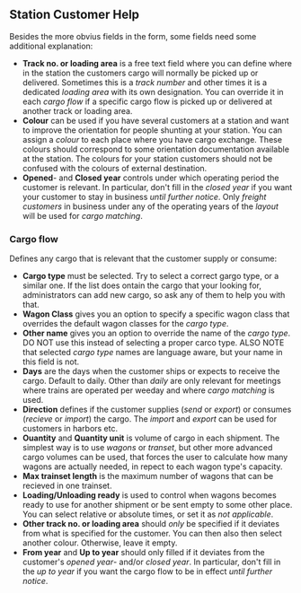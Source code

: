 ﻿## Station Customer Help
Besides the more obvius fields in the form, some fields need some additional explanation:
- **Track no. or loading area**
is a free text field where you can define where in the station the customers cargo will normally be picked up or delivered.
Sometimes this is a *track number* and other times it is a dedicated *loading area* with its own designation.
You can override it in each *cargo flow* if a specific cargo flow is picked up or delivered at another track or loading area.
- **Colour** can be used if you have several customers at a station and want to improve the orientation for people shunting at your station. 
You can assign a *colour* to each place where you have cargo exchange. 
These colours should correspond to some orientation documentation available at the station.
The colours for your station customers should not be confused with the colours of external destination.
- **Opened**- and **Closed year** controls under which operating period the customer is relevant.
In particular, don't fill in the *closed year* if you want your customer to stay in business *until further notice*.
Only *freight customers* in business under any of the operating years of the *layout* will be used for *cargo matching*.
### Cargo flow
Defines any cargo that is relevant that the customer supply or consume:
- **Cargo type** must be selected. Try to select a correct gargo type, or a similar one.
If the list does ontain the cargo that your looking for,
administrators can add new cargo, so ask any of them to help you with that.
- **Wagon Class** gives you an option to specify a specific wagon class 
that overrides the default wagon classes for the *cargo type*.
- **Other name** gives you an option to override the name of the *cargo type*. 
DO NOT use this instead of selecting a proper carco type.
ALSO NOTE that selected *cargo type* names are language aware, but your name in this field is not.
- **Days** are the days when the customer ships or expects to receive the cargo. Default to daily. 
Other than *daily* are only relevant for meetings where trains are operated per weeday and 
where *cargo matching* is used.
- **Direction** defines if the customer supplies (*send* or *export*) or consumes (*recieve* or *import*) the cargo. 
The *import* and *export* can be used for customers in harbors etc. 
- **Ouantity** and **Quantity unit** is volume of cargo in each shipment. 
The simplest way is to use *wagons* or *transet*, but other more advanced cargo volumes can be used,
that forces the user to calculate how many wagons are actually needed, in repect to each wagon type's capacity.
- **Max trainset length** is the maximum number of wagons that can be recieved in one trainset.
- **Loading/Unloading ready** is used to control when wagons becomes ready to use 
for another shipment or be sent empty to some other place. 
You can select relative or absolute times, or set it as *not applicable*.
- **Other track no. or loading area** should *only* be specified if it deviates from what is specified for the customer.
You can then also then select another colour. Otherwise, leave it empty.
- **From year** and **Up to year**
should only filled if it deviates from the customer's *opened year*- and/or *closed year*. 
In particular, don't fill in the *up to year* if you want the cargo flow to be in effect *until further notice*.





